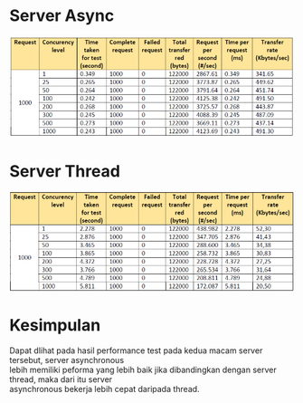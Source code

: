 # Server Async

![Client](foto/1.png)

# Server Thread

![Client](foto/2.png)

# Kesimpulan
<p>Dapat dlihat pada hasil performance test pada kedua macam server tersebut, server asynchronous<br>
lebih memiliki peforma yang lebih baik jika dibandingkan dengan server thread, maka dari itu server<br>
asynchronous bekerja lebih cepat daripada thread.</p>
